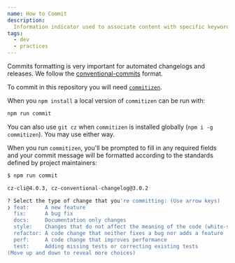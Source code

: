 ```yaml
---
name: How to Commit
description:
  Information indicator used to associate content with specific keywords.
tags:
  - dev
  - practices
---
```


<DocHeader props={props}/>

Commits formatting is very important for automated changelogs and releases. We
follow the
[conventional-commits](https://www.conventionalcommits.org/en/v1.0.0/) format.

To commit in this repository you will need
[`commitizen`](https://commitizen.github.io/cz-cli/).

When you `npm install` a local version of `commitizen` can be run with:

```bash
npm run commit
```

You can also use `git cz` when `commitizen` is installed globally
(`npm i -g commitizen`). You may use either way.

When you run `commitizen`, you'll be prompted to fill in any required fields and
your commit message will be formatted according to the standards defined by
project maintainers:

```bash
$ npm run commit

cz-cli@4.0.3, cz-conventional-changelog@3.0.2

? Select the type of change that you're committing: (Use arrow keys)
❯ feat:     A new feature
  fix:      A bug fix
  docs:     Documentation only changes
  style:    Changes that do not affect the meaning of the code (white-space, formatting, ...
  refactor: A code change that neither fixes a bug nor adds a feature
  perf:     A code change that improves performance
  test:     Adding missing tests or correcting existing tests
(Move up and down to reveal more choices)
```
